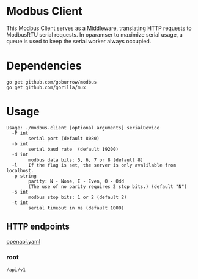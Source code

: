 # Modbus Client
This Modbus Client serves as a Middleware, translating HTTP requests to ModbusRTU serial requests. In oparamser to maximize serial usage, a queue is used to keep the serial worker always occupied.

# Dependencies
```shell script
go get github.com/goburrow/modbus
go get github.com/gorilla/mux
```

# Usage
```shell script
Usage: ./modbus-client [optional arguments] serialDevice
  -P int
        serial port (default 8080)
  -b int
        serial baud rate  (default 19200)
  -d int
        modbus data bits: 5, 6, 7 or 8 (default 8)
  -l    If the flag is set, the server is only avalilable from localhost.
  -p string
        parity: N - None, E - Even, O - Odd 
        (The use of no parity requires 2 stop bits.) (default "N")
  -s int
        modbus stop bits: 1 or 2 (default 2)
  -t int
        serial timeout in ms (default 1000)
```

## HTTP endpoints
[openapi.yaml](./openapi.yaml)
### root
`/api/v1`
